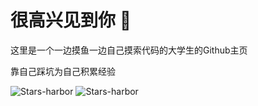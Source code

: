 # 很高兴见到你 👋

这里是一个一边摸鱼一边自己摸索代码的大学生的Github主页

靠自己踩坑为自己积累经验

![Stars-harbor](http://github-profile-summary-cards.vercel.app/api/cards/profile-details?username=Stars-harbor&theme=tokyonight) ![Stars-harbor](http://github-profile-summary-cards.vercel.app/api/cards/repos-per-language?username=Stars-harbor&theme=vue)
